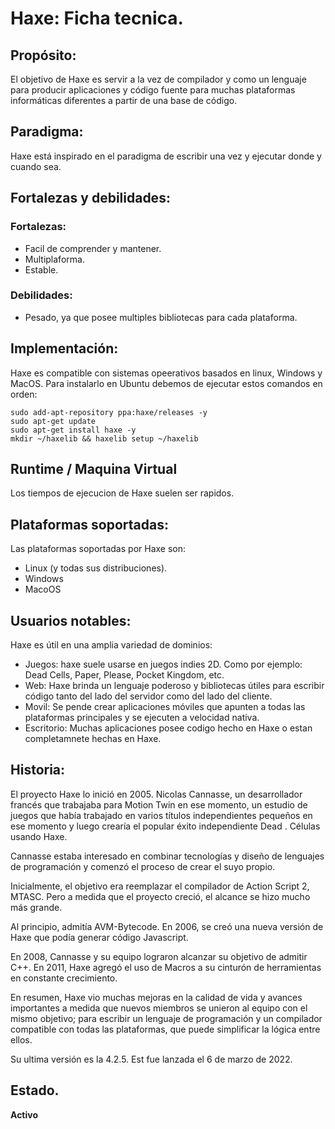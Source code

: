 # Haxe: Ficha tecnica.

## Propósito: 

El objetivo de Haxe es servir a la vez de compilador y como un lenguaje para producir aplicaciones y código fuente para muchas plataformas informáticas diferentes a partir de una base de código.

## Paradigma: 

Haxe está inspirado en el paradigma de escribir una vez y ejecutar donde y cuando sea.

## Fortalezas y debilidades:

### Fortalezas:
* Facil de comprender y mantener.
* Multiplaforma.
* Estable.

### Debilidades:
* Pesado, ya que posee multiples bibliotecas para cada plataforma.

## Implementación: 
Haxe es compatible con sistemas opeerativos basados en linux, Windows y MacOS. Para instalarlo en Ubuntu debemos de ejecutar estos comandos en orden:

~~~
sudo add-apt-repository ppa:haxe/releases -y
sudo apt-get update
sudo apt-get install haxe -y
mkdir ~/haxelib && haxelib setup ~/haxelib
~~~

## Runtime / Maquina Virtual

Los tiempos de ejecucion de Haxe suelen ser rapidos.

## Plataformas soportadas: 
Las plataformas soportadas por Haxe son:
* Linux (y todas sus distribuciones).
* Windows
* MacoOS

## Usuarios notables:

Haxe es útil en una amplia variedad de dominios: 
* Juegos: haxe suele usarse en juegos indies 2D. Como por ejemplo: Dead Cells, Paper, Please, Pocket Kingdom, etc.
* Web: Haxe brinda un lenguaje poderoso y bibliotecas útiles para escribir código tanto del lado del servidor como del lado del cliente.
* Movil: Se pende crear aplicaciones móviles que apunten a todas las plataformas principales y se ejecuten a velocidad nativa.
* Escritorio: Muchas aplicaciones posee codigo hecho en Haxe o estan completamnete hechas en Haxe.

## Historia: 

El proyecto Haxe lo inició en 2005. Nicolas Cannasse, un desarrollador francés que trabajaba para Motion Twin en ese momento, un estudio de juegos que había trabajado en varios títulos independientes pequeños en ese momento y luego crearía el popular éxito independiente Dead . Células usando Haxe.

Cannasse estaba interesado en combinar tecnologías y diseño de lenguajes de programación y comenzó el proceso de crear el suyo propio.

Inicialmente, el objetivo era reemplazar el compilador de Action Script 2, MTASC. Pero a medida que el proyecto creció, el alcance se hizo mucho más grande.

Al principio, admitía AVM-Bytecode. En 2006, se creó una nueva versión de Haxe que podía generar código Javascript.

En 2008, Cannasse y su equipo lograron alcanzar su objetivo de admitir C++. En 2011, Haxe agregó el uso de Macros a su cinturón de herramientas en constante crecimiento.

En resumen, Haxe vio muchas mejoras en la calidad de vida y avances importantes a medida que nuevos miembros se unieron al equipo con el mismo objetivo; para escribir un lenguaje de programación y un compilador compatible con todas las plataformas, que puede simplificar la lógica entre ellos.

Su ultima versión es la 4.2.5. Est fue lanzada el 6 de marzo de 2022.

## Estado.

**Activo**